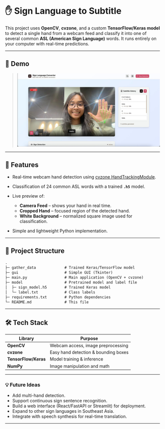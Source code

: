 # ✋ Sign Language to Subtitle

This project uses **OpenCV**, **cvzone**, and a custom **TensorFlow/Keras model** to detect a single hand from a webcam feed and classify it into one of several common **ASL (American Sign Language)** words.
It runs entirely on your computer with real-time predictions.

---

## 📸 Demo

> ![alt text](image-1.png)

---

## 🚀 Features

- Real-time webcam hand detection using [cvzone HandTrackingModule](https://github.com/cvzone/cvzone).
- Classification of 24 common ASL words with a trained **`.h5`** model.
- Live preview of:

  - **Camera Feed** – shows your hand in real time.
  - **Cropped Hand** – focused region of the detected hand.
  - **White Background** – normalized square image used for classification.

- Simple and lightweight Python implementation.

---

## 📂 Project Structure

```
.
├─ gather_data             # Trained Keras/TensorFlow model
├─ gui                     # Simple GUI (Tkinter)
├─ main.py                 # Main application (OpenCV + cvzone)
├─ model                   # Pretrained model and label file
│  ├─ sign_model.h5        # Trained Keras model
│  └─ label.txt            # Class labels
├─ requirements.txt        # Python dependencies
└─ README.md               # This file
```

---

## 🛠️ Tech Stack

| Library              | Purpose                              |
| -------------------- | ------------------------------------ |
| **OpenCV**           | Webcam access, image preprocessing   |
| **cvzone**           | Easy hand detection & bounding boxes |
| **TensorFlow/Keras** | Model training & inference           |
| **NumPy**            | Image manipulation and math          |

---

### 💡 Future Ideas

- Add multi-hand detection.
- Support continuous sign sentence recognition.
- Build a web interface (React/FastAPI or Streamlit) for deployment.
- Expand to other sign languages in Southeast Asia.
- Integrate with speech synthesis for real-time translation.

---

